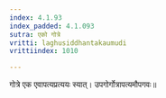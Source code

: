 ```yaml
---
index: 4.1.93
index_padded: 4.1.093
sutra: एको गोत्रे
vritti: laghusiddhantakaumudi
vrittiindex: 1010

---
```

गोत्रे एक एवापत्यप्रत्ययः स्यात्। उपगोर्गोत्रापत्यमौपगवः॥